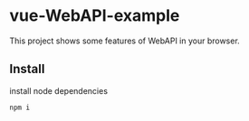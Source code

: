 # vue-WebAPI-example
This project shows some features of WebAPI in your browser.

## Install 

install node dependencies

`npm i`


